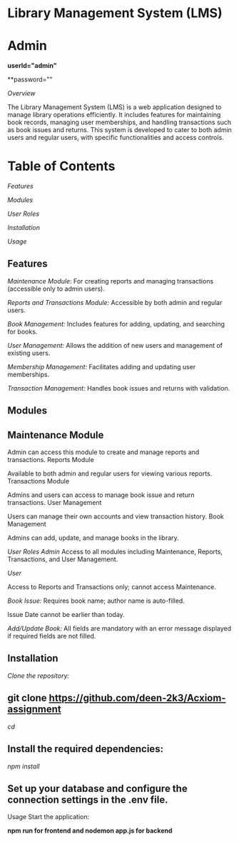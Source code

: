 # Library Management System (LMS)

# Admin 
**userId="admin"**

**password=""

*Overview*


The Library Management System (LMS) is a web application designed to manage library operations efficiently. It includes features for maintaining book records, managing user memberships, and handling transactions such as book issues and returns. This system is developed to cater to both admin users and regular users, with specific functionalities and access controls.

# Table of Contents

*Features*


*Modules*

*User Roles*

*Installation*

*Usage* 

##  Features

*Maintenance Module*: For creating reports and managing transactions (accessible only to admin users).


*Reports and Transactions Module:* Accessible by both admin and regular users.

*Book Management:* Includes features for adding, updating, and searching for books.

*User Management:* Allows the addition of new users and management of existing users.

*Membership Management:* Facilitates adding and updating user memberships.

*Transaction Management:* Handles book issues and returns with validation.

## Modules

## Maintenance Module

Admin can access this module to create and manage reports and transactions.
Reports Module


Available to both admin and regular users for viewing various reports.
Transactions Module


Admins and users can access to manage book issue and return transactions.
User Management


Users can manage their own accounts and view transaction history.
Book Management


Admins can add, update, and manage books in the library.

*User Roles Admin*
Access to all modules including Maintenance, Reports, Transactions, and User Management.

*User*

Access to Reports and Transactions only; cannot access Maintenance.

*Book Issue:* Requires book name; author name is auto-filled.

Issue Date cannot be earlier than today.


*Add/Update Book:* All fields are mandatory with an error message displayed if required fields are not filled.


## Installation
*Clone the repository:*

## git clone https://github.com/deen-2k3/Acxiom-assignment

*cd <project-directory>*

## Install the required dependencies:

*npm install*

## Set up your database and configure the connection settings in the .env file.
Usage
Start the application:

**npm run for frontend and nodemon app.js for backend**

